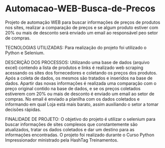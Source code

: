# Automacao-WEB-Busca-de-Precos

Projeto de automação WEB para buscar informações de preços de produtos nos sites, realizar a comparação de preços e se algum produto estiver com 20% ou mais de desconto será enviado um email ao responsável peo setor de compras.

TECNOLOGIAS UTILIZADAS:
Para realização do projeto foi utilizado o Python e Selenium.

DESCRIÇÃO DOS PROCESSOS:
Utilizando uma base de dados (arquivo excel) contendo a lista de produtos e links é realizado web scraping acessando os sites dos fornecedores e coletando os preços dos produtos.
Após a coleta de dados, os mesmos são tratados e  inseridos na base de dados.
Apartir das novas informações é realizada uma comparação com o preço original contido na base de dados, e se os preços coletados estiverem com 20% ou mais de desconto é enviado um email ao setor de compras.
No email é enviado a planilha com os dados coletados e informando em qual Loja está mais barato, assim auxiliando o setor a tomar decisões rápidas.

FINALIDADE DE PROJETO:
O objetivo do projeto é utilizar o selenium para buscar informações de sites complexos que constantemente são atualizados, tratar os dados coletados e dar um destino para as informações encontradas.
O projeto foi realizado durante o Curso Python Impressionador ministrado pela HashTag Treinamentos.
